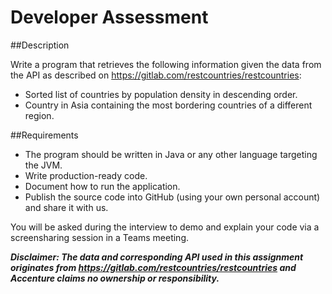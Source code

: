 # Developer Assessment

##Description

Write a program that retrieves the following information given the data from the API as described on https://gitlab.com/restcountries/restcountries:
- Sorted list of countries by population density in descending order.
- Country in Asia containing the most bordering countries of a different region.

##Requirements
- The program should be written in Java or any other language targeting the JVM.
- Write production-ready code.
- Document how to run the application.
- Publish the source code into GitHub (using your own personal account) and share it with us.

You will be asked during the interview to demo and explain your code via a screensharing session in a Teams meeting.

**_Disclaimer: The data and corresponding API used in this assignment originates from https://gitlab.com/restcountries/restcountries and Accenture claims no ownership or responsibility._**